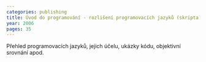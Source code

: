 ```yaml
---
categories: publishing
title: Úvod do programování - rozlišení programovacích jazyků (skripta)
year: 2006 
pages: 35
---
```

Přehled programovacích jazyků, jejich účelu, ukázky kódu, objektivní srovnání apod.
